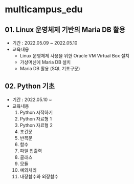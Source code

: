 # multicampus_edu

## 01. Linux 운영체제 기반의 Maria DB 활용
- 기간 : 2022.05.09 ~ 2022.05.10
- 교육내용
  - Linux 운영체제 사용을 위한 Oracle VM Virtual Box 설치
  - 가상머신에 Maria DB 설치
  - Maria DB 활용 (SQL 기초구문)
## 02. Python 기초
- 기간 : 2022.05.10 ~ 
- 교육내용 
  01) Python 시작하기  
  02) Python 자료형 1  
  03) Python 자료형 2  
  04) 조건문  
  05) 반복문  
  06) 함수  
  07) 파일 입출력  
  08) 클래스  
  09) 모듈  
  10) 예외처리  
  11) 내장함수와 외장함수  
